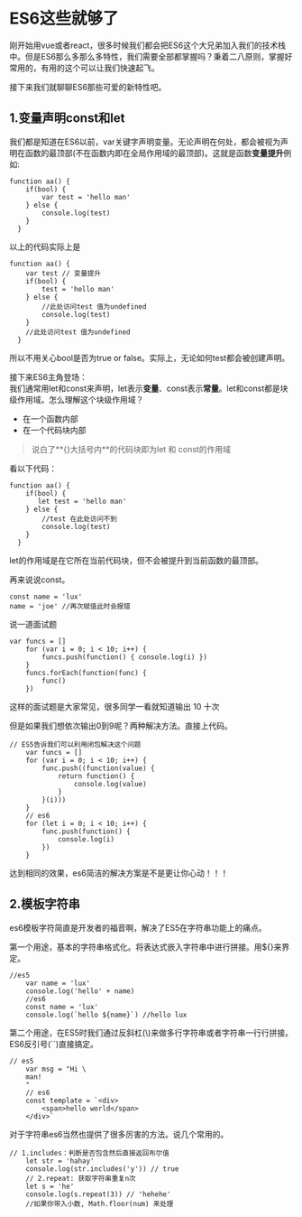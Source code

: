 # ES6这些就够了

刚开始用vue或者react，很多时候我们都会把ES6这个大兄弟加入我们的技术栈中。但是ES6那么多那么多特性，我们需要全部都掌握吗？秉着二八原则，掌握好常用的，有用的这个可以让我们快速起飞。

接下来我们就聊聊ES6那些可爱的新特性吧。

## 1.变量声明const和let

我们都是知道在ES6以前，var关键字声明变量。无论声明在何处，都会被视为声明在函数的最顶部\(不在函数内即在全局作用域的最顶部\)。这就是函数**变量提升**例如:

```
function aa() {
    if(bool) {
        var test = 'hello man'
    } else {
        console.log(test)
    }
  }
```

以上的代码实际上是

```
function aa() {
    var test // 变量提升
    if(bool) {
        test = 'hello man'
    } else {
        //此处访问test 值为undefined
        console.log(test)
    }
    //此处访问test 值为undefined
  }

```

所以不用关心bool是否为true or false。实际上，无论如何test都会被创建声明。

接下来ES6主角登场：  
 我们通常用let和const来声明，let表示**变量**、const表示**常量**。let和const都是块级作用域。怎么理解这个块级作用域？

* 在一个函数内部
* 在一个代码块内部

> 说白了**{}大括号内**的代码块即为let 和 const的作用域

看以下代码：

```
function aa() {
    if(bool) {
       let test = 'hello man'
    } else {
        //test 在此处访问不到
        console.log(test)
    }
  }
```

let的作用域是在它所在当前代码块，但不会被提升到当前函数的最顶部。

再来说说const。

```
const name = 'lux'
name = 'joe' //再次赋值此时会报错
```

说一道面试题

```
var funcs = []
    for (var i = 0; i < 10; i++) {
        funcs.push(function() { console.log(i) })
    }
    funcs.forEach(function(func) {
        func()
    })

```

这样的面试题是大家常见，很多同学一看就知道输出 10 十次

但是如果我们想依次输出0到9呢？两种解决方法。直接上代码。

```
// ES5告诉我们可以利用闭包解决这个问题
    var funcs = []
    for (var i = 0; i < 10; i++) {
        func.push((function(value) {
            return function() {
                console.log(value)
            }
        }(i)))
    }
    // es6
    for (let i = 0; i < 10; i++) {
        func.push(function() {
            console.log(i)
        })
    }

```

达到相同的效果，es6简洁的解决方案是不是更让你心动！！！

## 2.模板字符串

es6模板字符简直是开发者的福音啊，解决了ES5在字符串功能上的痛点。

第一个用途，基本的字符串格式化。将表达式嵌入字符串中进行拼接。用${}来界定。

    //es5 
        var name = 'lux'
        console.log('hello' + name)
        //es6
        const name = 'lux'
        console.log(`hello ${name}`) //hello lux


第二个用途，在ES5时我们通过反斜杠\(\\)来做多行字符串或者字符串一行行拼接。ES6反引号\(\`\`\)直接搞定。

    // es5
        var msg = "Hi \
        man!
        "
        // es6
        const template = `<div>
            <span>hello world</span>
        </div>`

对于字符串es6当然也提供了很多厉害的方法。说几个常用的。

```
// 1.includes：判断是否包含然后直接返回布尔值
    let str = 'hahay'
    console.log(str.includes('y')) // true
    // 2.repeat: 获取字符串重复n次
    let s = 'he'
    console.log(s.repeat(3)) // 'hehehe'
    //如果你带入小数, Math.floor(num) 来处理

```











